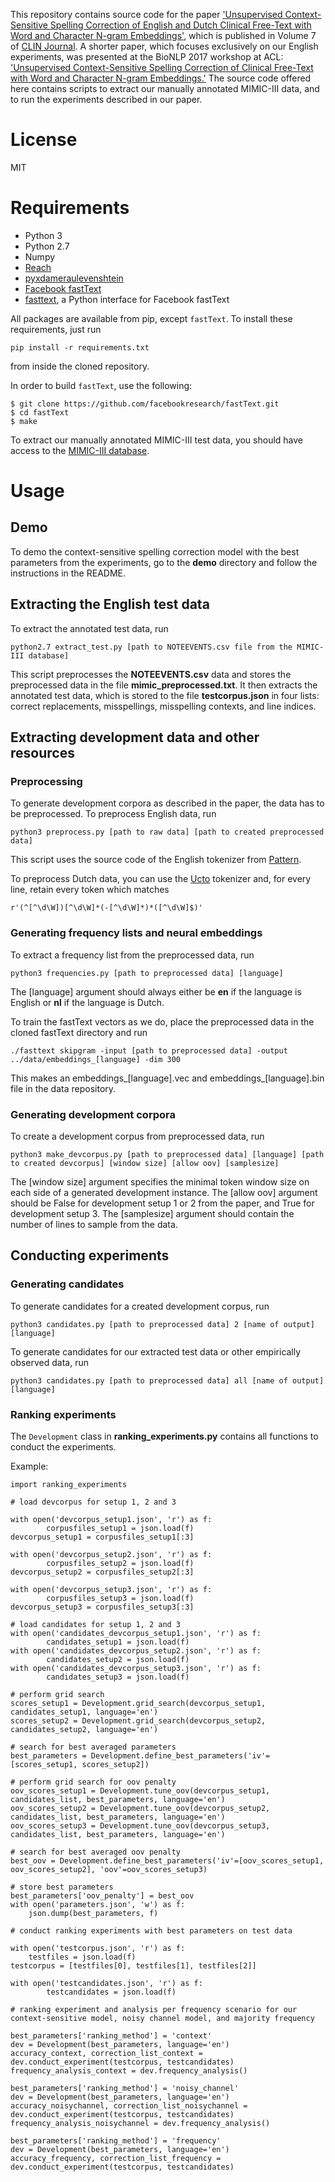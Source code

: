 This repository contains source code for the paper ['Unsupervised Context-Sensitive Spelling Correction of English and Dutch Clinical Free-Text with Word and Character N-gram Embeddings'](http://www.clinjournal.org/sites/clinjournal.org/files/03.unsupervised-context-sensitive_0.pdf), which is published in Volume 7 of [CLIN Journal](http://www.clinjournal.org/biblio/volume). A shorter paper, which focuses exclusively on our English experiments, was presented at the BioNLP 2017 workshop at ACL: ['Unsupervised Context-Sensitive Spelling Correction of Clinical Free-Text with Word and Character N-gram Embeddings.'](http://www.aclweb.org/anthology/W17-2317) The source code offered here contains scripts to extract our manually annotated MIMIC-III data, and to
run the experiments described in our paper.

# License

MIT

# Requirements

* Python 3
* Python 2.7
* Numpy
* [Reach](https://github.com/stephantul/reach)
* [pyxdameraulevenshtein](https://github.com/gfairchild/pyxDamerauLevenshtein)
* [Facebook fastText](https://github.com/facebookresearch/fastText)
* [fasttext](https://github.com/salestock/fastText.py), a Python interface for Facebook fastText

All packages are available from pip, except ```fastText```. To install these requirements, just run

```pip install -r requirements.txt```

from inside the cloned repository.

In order to build ```fastText```, use the following:

```
$ git clone https://github.com/facebookresearch/fastText.git
$ cd fastText
$ make
```

To extract our manually annotated MIMIC-III test data, you should have access to the [MIMIC-III database](https://mimic.physionet.org).

# Usage

## Demo

To demo the context-sensitive spelling correction model with the best parameters from the experiments,
go to the **demo** directory and follow the instructions in the README.

## Extracting the English test data

To extract the annotated test data, run

```python2.7 extract_test.py [path to NOTEEVENTS.csv file from the MIMIC-III database]```

This script preprocesses the **NOTEEVENTS.csv** data and stores the preprocessed data in the file **mimic_preprocessed.txt**. It then extracts the annotated 
test data, which is stored to the file **testcorpus.json** in four lists: correct replacements, misspellings, misspelling contexts, and line indices.

## Extracting development data and other resources

### Preprocessing

To generate development corpora as described in the paper, the data has to be preprocessed. To preprocess English data, run

```python3 preprocess.py [path to raw data] [path to created preprocessed data]```

This script uses the source code of the English tokenizer from [Pattern](https://github.com/clips/pattern). 

To preprocess Dutch data, you can use the [Ucto](https://languagemachines.github.io/ucto/) tokenizer and, for every line, retain every token which 
matches 

```r'(^[^\d\W])[^\d\W]*(-[^\d\W]*)*([^\d\W]$)'```

### Generating frequency lists and neural embeddings

To extract a frequency list from the preprocessed data, run

```python3 frequencies.py [path to preprocessed data] [language]```

The [language] argument should always either be **en** if the language is English or **nl** if the language is Dutch. 

To train the fastText vectors as we do, place the preprocessed data in the cloned fastText directory and run

```./fasttext skipgram -input [path to preprocessed data] -output ../data/embeddings_[language] -dim 300```

This makes an embeddings_[language].vec and embeddings_[language].bin file in the data repository.

### Generating development corpora

To create a development corpus from preprocessed data, run

```python3 make_devcorpus.py [path to preprocessed data] [language] [path to created devcorpus] [window size] [allow oov] [samplesize]```

The [window size] argument specifies the minimal token window size on each side of a generated development instance.
The [allow oov] argument should be False for development setup 1 or 2 from the paper, and True for development setup 3. 
The [samplesize] argument should contain the number of lines to sample from the data.

## Conducting experiments

### Generating candidates

To generate candidates for a created development corpus, run

```python3 candidates.py [path to preprocessed data] 2 [name of output] [language]```

To generate candidates for our extracted test data or other empirically observed data, run

```python3 candidates.py [path to preprocessed data] all [name of output] [language]```

### Ranking experiments

The ```Development``` class in **ranking_experiments.py** contains all functions to conduct the experiments. 

Example:

```
import ranking_experiments

# load devcorpus for setup 1, 2 and 3

with open('devcorpus_setup1.json', 'r') as f:
        corpusfiles_setup1 = json.load(f)
devcorpus_setup1 = corpusfiles_setup1[:3]

with open('devcorpus_setup2.json', 'r') as f:
        corpusfiles_setup2 = json.load(f)
devcorpus_setup2 = corpusfiles_setup2[:3]

with open('devcorpus_setup3.json', 'r') as f:
        corpusfiles_setup3 = json.load(f)
devcorpus_setup3 = corpusfiles_setup3[:3]

# load candidates for setup 1, 2 and 3
with open('candidates_devcorpus_setup1.json', 'r') as f:
        candidates_setup1 = json.load(f)
with open('candidates_devcorpus_setup2.json', 'r') as f:
        candidates_setup2 = json.load(f)
with open('candidates_devcorpus_setup3.json', 'r') as f:
        candidates_setup3 = json.load(f)

# perform grid search
scores_setup1 = Development.grid_search(devcorpus_setup1, candidates_setup1, language='en')
scores_setup2 = Development.grid_search(devcorpus_setup2, candidates_setup2, language='en')

# search for best averaged parameters
best_parameters = Development.define_best_parameters('iv'=[scores_setup1, scores_setup2])

# perform grid search for oov penalty
oov_scores_setup1 = Development.tune_oov(devcorpus_setup1, candidates_list, best_parameters, language='en')
oov_scores_setup2 = Development.tune_oov(devcorpus_setup2, candidates_list, best_parameters, language='en')
oov_scores_setup3 = Development.tune_oov(devcorpus_setup3, candidates_list, best_parameters, language='en')

# search for best averaged oov penalty
best_oov = Development.define_best_parameters('iv'=[oov_scores_setup1, oov_scores_setup2], 'oov'=oov_scores_setup3)

# store best parameters
best_parameters['oov_penalty'] = best_oov
with open('parameters.json', 'w') as f:
	json.dump(best_parameters, f)

# conduct ranking experiments with best parameters on test data

with open('testcorpus.json', 'r') as f:
	testfiles = json.load(f)
testcorpus = [testfiles[0], testfiles[1], testfiles[2]]

with open('testcandidates.json', 'r') as f:
        testcandidates = json.load(f)

# ranking experiment and analysis per frequency scenario for our context-sensitive model, noisy channel model, and majority frequency

best_parameters['ranking_method'] = 'context'
dev = Development(best_parameters, language='en')
accuracy_context, correction_list_context = dev.conduct_experiment(testcorpus, testcandidates)
frequency_analysis_context = dev.frequency_analysis()

best_parameters['ranking_method'] = 'noisy_channel'
dev = Development(best_parameters, language='en')
accuracy_noisychannel, correction_list_noisychannel = dev.conduct_experiment(testcorpus, testcandidates)
frequency_analysis_noisychannel = dev.frequency_analysis()

best_parameters['ranking_method'] = 'frequency'
dev = Development(best_parameters, language='en')
accuracy_frequency, correction_list_frequency = dev.conduct_experiment(testcorpus, testcandidates)
```













